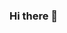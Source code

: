 ### Hi there 👋

<!--
**sadik174/sadik174** is a ✨ _special_ ✨ repository because its `README.md` (this file) appears on your GitHub profile.

Here are some ideas to get you started:

- 🔭 I’m currently working on ...
- 🌱 I’m currently learning ...
- 👯 I’m looking to collaborate on ...
- 🤔 I’m looking for help with ...
- 💬 Ask me about ...
- 📫 How to reach me: ...
- 😄 Pronouns: ...


### Hi there 👋, my name is Sadikul
#### Lead Generator
As a B2B Lead Generation Service Provider, I specialize in identifying, engaging, and converting high-quality leads for businesses across various industries.

My primary objective is to deliver high-quality, targeted leads that drive business growth and success.

I have worked with a diverse range of clients, including startups, SMBs, and enterprise-level companies in various industries such as healthcare, IT, finance, and manufacturing. Regardless of industry or company size, my approach is always tailored to the specific needs and goals of each client.

My process begins with in-depth research and analysis of the client's target market and buyer persona. From there, I use a range of cutting-edge tools and techniques to identify and engage with potential customers, including LinkedIn Sales Navigator, Hunter.io, and ZoomInfo.

One of the key aspects of my lead generation services is email verification. I use a combination of ZeroBounce and manual email verification methods to ensure the email addresses provided are accurate and up-to-date. This not only helps clients save time and resources by avoiding bounced emails, but also improves the overall deliverability and response rates of their email campaigns.

With a focus on quality and efficiency, I deliver results that help businesses achieve their growth objectives.

Skills: B2B lead generation / Email Marketing / LinkedIn Expert

- 🔭 I’m currently working on Upwork 
- 🌱 I’m currently learning Email Marketing 
- 💬 Ask me about B2B lead generation 
- 📫 How to reach me: Email: sadikulislam.me1702174@gmail.com 


[<img src='https://cdn.jsdelivr.net/npm/simple-icons@3.0.1/icons/github.svg' alt='github' height='40'>](https://github.com/sadik174)  [<img src='https://cdn.jsdelivr.net/npm/simple-icons@3.0.1/icons/linkedin.svg' alt='linkedin' height='40'>](https://www.linkedin.com/in/Sadikul-Islam/)  

[![trophy](https://github-profile-trophy.vercel.app/?username=sadik174)](https://github.com/ryo-ma/github-profile-trophy)

![GitHub stats](https://github-readme-stats.vercel.app/api?username=sadik174&show_icons=true)  

![GitHub metrics](https://metrics.lecoq.io/sadik174)  

![Profile views](https://gpvc.arturio.dev/sadik174)  
### Hi there 👋, my name is Sadikul
#### Lead Generator
As a B2B Lead Generation Service Provider, I specialize in identifying, engaging, and converting high-quality leads for businesses across various industries.

My primary objective is to deliver high-quality, targeted leads that drive business growth and success.

I have worked with a diverse range of clients, including startups, SMBs, and enterprise-level companies in various industries such as healthcare, IT, finance, and manufacturing. Regardless of industry or company size, my approach is always tailored to the specific needs and goals of each client.

My process begins with in-depth research and analysis of the client's target market and buyer persona. From there, I use a range of cutting-edge tools and techniques to identify and engage with potential customers, including LinkedIn Sales Navigator, Hunter.io, and ZoomInfo.

One of the key aspects of my lead generation services is email verification. I use a combination of ZeroBounce and manual email verification methods to ensure the email addresses provided are accurate and up-to-date. This not only helps clients save time and resources by avoiding bounced emails, but also improves the overall deliverability and response rates of their email campaigns.

With a focus on quality and efficiency, I deliver results that help businesses achieve their growth objectives.

Skills: B2B lead generation / Email Marketing / LinkedIn Expert

- 🔭 I’m currently working on Upwork 
- 🌱 I’m currently learning Email Marketing 
- 💬 Ask me about B2B lead generation 
- 📫 How to reach me: Email: sadikulislam.me1702174@gmail.com 


[<img src='https://cdn.jsdelivr.net/npm/simple-icons@3.0.1/icons/github.svg' alt='github' height='40'>](https://github.com/sadik174)  [<img src='https://cdn.jsdelivr.net/npm/simple-icons@3.0.1/icons/linkedin.svg' alt='linkedin' height='40'>](https://www.linkedin.com/in/Sadikul-Islam/)  

[![trophy](https://github-profile-trophy.vercel.app/?username=sadik174)](https://github.com/ryo-ma/github-profile-trophy)

![GitHub stats](https://github-readme-stats.vercel.app/api?username=sadik174&show_icons=true)  

![GitHub metrics](https://metrics.lecoq.io/sadik174)  

![Profile views](https://gpvc.arturio.dev/sadik174)  
